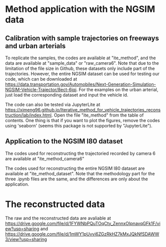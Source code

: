 #  Method application with the NGSIM data
## Calibration with sample trajectories on freeways and urban arterials
To replicate the samples, the codes are available at "ite_method", and the data are available at "sample_data" or "raw_camera6". Note that due to the limitation of the file size in Github, these datasets only include part of the trajectories.  However, the entire NGSIM dataset can be used for testing our code, which can be downloaded at https://data.transportation.gov/Automobiles/Next-Generation-Simulation-NGSIM-Vehicle-Trajector/8ect-6jqj. For the examples on the urban arterial, just load the corresponding dataset and input the vehicle id.

The code can also be tested via JupyterLite at
https://ximeng96.github.io/Iterative_method_for_vehicle_trajectories_reconstruction/lab/index.html. Open the file "ite_method" from the table of contents. One thing is that if you want to plot the figures, remove the codes using 'seaborn' (seems this package is not supported by "JupyterLite"). 

## Application to the NGSIM I80 dataset
The codes used for reconstructing the trajectoried recorded by camera 6 are available at "ite_method_camera6" 

The codes used for reconstructing the entire NGSIM I80 dataset are available at "ite_method_dataset". Note that the methodology part for the three .ipynb files are the same, and the differences are only about the application.

# The reconstructed data
The raw and the reconstructed data are avaliable at https://drive.google.com/file/d/1FYWNbPQuTOqCty_ZennxOIpnavqGFk1F/view?usp=sharing and https://drive.google.com/file/d/1mWY1pUvvi6ZGzRkHZ7kMxJQkNfSDAWW3/view?usp=sharing

